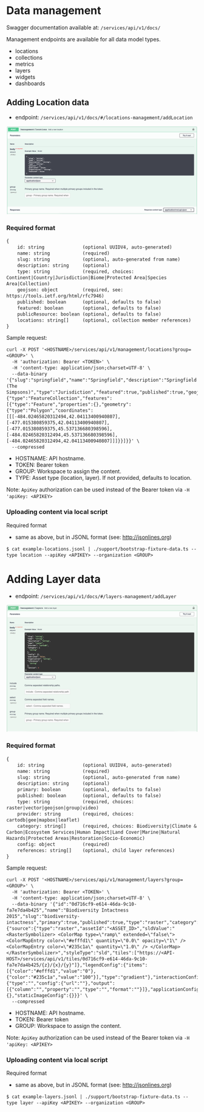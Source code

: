 # Data management

Swagger documentation available at: `/services/api/v1/docs/`

Management endpoints are available for all data model types.
- locations
- collections
- metrics
- layers
- widgets
- dashboards

## Adding Location data

- endpoint: `/services/api/v1/docs/#/locations-management/addLocation`

![](resources/adding-locations.png)

### Required format

```
{
    id: string              (optional UUIDV4, auto-generated)
    name: string            (required)
    slug: string            (optional, auto-generated from name)
    description: string     (optional)
    type: string            (required, choices: Continent|Country|Jurisdiction|Biome|Protected Area|Species Area|Collection)
    geojson: object         (required, see: https://tools.ietf.org/html/rfc7946)
    published: boolean      (optional, defaults to false)
    featured: boolean       (optional, defaults to false)
    publicResource: boolean (optional, defaults to false)
    locations: string[]     (optional, collection member references)
}
```

Sample request:
```
curl -X POST '<HOSTNAME>/services/api/v1/management/locations?group=<GROUP>' \
  -H 'authorization: Bearer <TOKEN>' \
  -H 'content-type: application/json;charset=UTF-8' \
  --data-binary '{"slug":"springfield","name":"Springfield","description":"Springfield (The Simpsons)","type":"Jurisdiction","featured":true,"published":true,"geojson":{"type":"FeatureCollection","features":[{"type":"Feature","properties":{},"geometry":{"type":"Polygon","coordinates":[[[-484.02465820312494,42.04113400940807],[-477.015380859375,42.04113400940807],[-477.015380859375,45.537136680398596],[-484.02465820312494,45.537136680398596],[-484.02465820312494,42.04113400940807]]]}}]}}' \
  --compressed
```
- HOSTNAME: API hostname.
- TOKEN: Bearer token
- GROUP: Workspace to assign the content.
- TYPE: Asset type (location, layer). If not provided, defaults to location.

Note: `ApiKey` authorization can be used instead of the Bearer token via `-H 'apiKey: <APIKEY>`

### Uploading content via local script

Required format
- same as above, but in JSONL format (see: http://jsonlines.org)
```
$ cat example-locations.jsonl | ./support/bootstrap-fixture-data.ts --type location --apiKey <APIKEY> --organization <GROUP>
```

# Adding Layer data

- endpoint: `/services/api/v1/docs/#/layers-management/addLayer`

![](resources/adding-layers.png)

### Required format

```
{
    id: string              (optional UUIDV4, auto-generated)
    name: string            (required)
    slug: string            (optional, auto-generated from name)
    description: string     (optional)
    primary: boolean        (optional, defaults to false)
    published: boolean      (optional, defaults to false)
    type: string            (required, choices: raster|vector|geojson|group|video)
    provider: string        (required, choices: cartodb|gee|mapbox|leaflet)
    category: string[]      (required, choices: Biodiversity|Climate & Carbon|Ecosystem Services|Human Impact|Land Cover|Marine|Natural Hazards|Protected Areas|Restoration|Socio-Economic)
    config: object          (required)
    references: string[]    (optional, child layer references)
}
```

Sample request:
```
curl -X POST '<HOSTNAME>/services/api/v1/management/layers?group=<GROUP>' \
  -H 'authorization: Bearer <TOKEN>' \
  -H 'content-type: application/json;charset=UTF-8' \
  --data-binary '{"id":"0d716cf9-e614-46da-9c10-fa7e7da4b425","name":"Biodiversity Intactness 2015","slug":"biodiversity-intactness","primary":true,"published":true,"type":"raster","category":"Biodiversity","provider":"gee","config":{"source":{"type":"raster","assetId":"<ASSET_ID>","sldValue":"<RasterSymbolizer> <ColorMap type=\"ramp\" extended=\"false\"> <ColorMapEntry color=\"#efffd1\" quantity=\"0.0\" opacity=\"1\" /> <ColorMapEntry color=\"#235c1a\" quantity=\"1.0\" /> </ColorMap> </RasterSymbolizer>","styleType":"sld","tiles":["https://<API-HOST>/services/api/v1/tiles/0d716cf9-e614-46da-9c10-fa7e7da4b425/{z}/{x}/{y}"]},"legendConfig":{"items":[{"color":"#efffd1","value":"0"},{"color":"#235c1a","value":"100"}],"type":"gradient"},"interactionConfig":{"type":"","config":{"url":""},"output":[{"column":"","property":"","type":"","format":""}]},"applicationConfig":{},"staticImageConfig":{}}}' \
  --compressed
```
- HOSTNAME: API hostname.
- TOKEN: Bearer token
- GROUP: Workspace to assign the content.

Note: `ApiKey` authorization can be used instead of the Bearer token via `-H 'apiKey: <APIKEY>`

### Uploading content via local script

Required format
- same as above, but in JSONL format (see: http://jsonlines.org)
```
$ cat example-layers.jsonl | ./support/bootstrap-fixture-data.ts --type layer --apiKey <APIKEY> --organization <GROUP>
```
